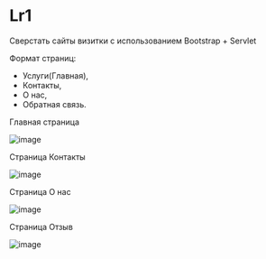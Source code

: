 # Lr1

Сверстать сайты визитки с использованием Bootstrap + Servlet 

Формат страниц:

- Услуги(Главная),
- Контакты,
- О нас,
- Обратная связь.

Главная страница

![image](https://user-images.githubusercontent.com/125959803/230851490-af0e8a59-b86f-412f-b82b-e76921f0a158.png)

Страница Контакты

![image](https://user-images.githubusercontent.com/125959803/230851583-40740819-7baa-40b0-acb4-7c9efe037a52.png)

Страница О нас

![image](https://user-images.githubusercontent.com/125959803/230851639-680aa3af-d702-4012-9292-fd334b8c0998.png)

Страница Отзыв

![image](https://user-images.githubusercontent.com/125959803/230851696-e7b39ae7-5af3-4bda-86c8-0b8b80aab448.png)

